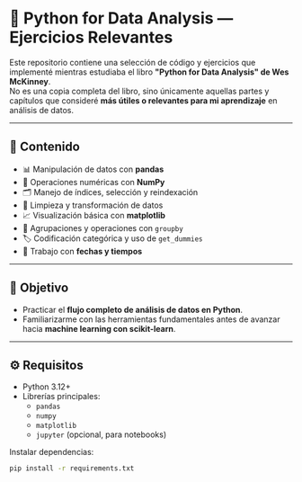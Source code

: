 # 📘 Python for Data Analysis — Ejercicios Relevantes

Este repositorio contiene una selección de código y ejercicios que implementé mientras estudiaba el libro **"Python for Data Analysis" de Wes McKinney**.  
No es una copia completa del libro, sino únicamente aquellas partes y capítulos que consideré **más útiles o relevantes para mi aprendizaje** en análisis de datos.

---

## 🚀 Contenido

- 📊 Manipulación de datos con **pandas**  
- 🔢 Operaciones numéricas con **NumPy**  
- 🗂️ Manejo de índices, selección y reindexación  
- 🧹 Limpieza y transformación de datos  
- 📈 Visualización básica con **matplotlib**  
- 🔄 Agrupaciones y operaciones con `groupby`  
- 🏷️ Codificación categórica y uso de `get_dummies`  
- 📅 Trabajo con **fechas y tiempos**  

---

## 🎯 Objetivo

- Practicar el **flujo completo de análisis de datos en Python**.  
- Familiarizarme con las herramientas fundamentales antes de avanzar hacia **machine learning con scikit-learn**.  

---

## ⚙️ Requisitos

- Python 3.12+  
- Librerías principales:
  - `pandas`
  - `numpy`
  - `matplotlib`
  - `jupyter` (opcional, para notebooks)

Instalar dependencias:
```bash
pip install -r requirements.txt
